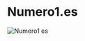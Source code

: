 # Numero1.es

![Numero1 es](https://user-images.githubusercontent.com/56443132/82624511-0dd27800-9be3-11ea-9476-c8934bbdf9f8.JPG)

